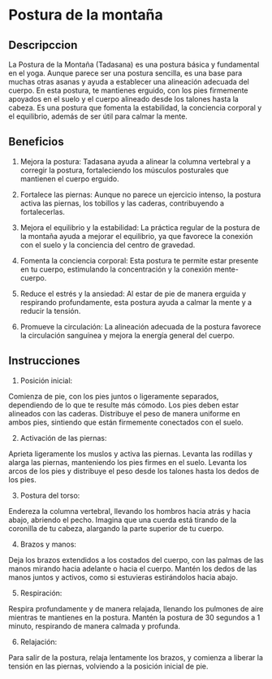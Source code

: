 # Postura de la montaña

## Descripccion
La Postura de la Montaña (Tadasana) es una postura básica y fundamental en el yoga. Aunque parece ser una postura sencilla, es una base para muchas otras asanas y ayuda a establecer una alineación adecuada del cuerpo. En esta postura, te mantienes erguido, con los pies firmemente apoyados en el suelo y el cuerpo alineado desde los talones hasta la cabeza. Es una postura que fomenta la estabilidad, la conciencia corporal y el equilibrio, además de ser útil para calmar la mente.

## Beneficios
1. Mejora la postura: Tadasana ayuda a alinear la columna vertebral y a corregir la postura, fortaleciendo los músculos posturales que mantienen el cuerpo erguido.

2. Fortalece las piernas: Aunque no parece un ejercicio intenso, la postura activa las piernas, los tobillos y las caderas, contribuyendo a fortalecerlas.

3. Mejora el equilibrio y la estabilidad: La práctica regular de la postura de la montaña ayuda a mejorar el equilibrio, ya que favorece la conexión con el suelo y la conciencia del centro de gravedad.

4. Fomenta la conciencia corporal: Esta postura te permite estar presente en tu cuerpo, estimulando la concentración y la conexión mente-cuerpo.

5. Reduce el estrés y la ansiedad: Al estar de pie de manera erguida y respirando profundamente, esta postura ayuda a calmar la mente y a reducir la tensión.

6. Promueve la circulación: La alineación adecuada de la postura favorece la circulación sanguínea y mejora la energía general del cuerpo.

## Instrucciones
1. Posición inicial:

Comienza de pie, con los pies juntos o ligeramente separados, dependiendo de lo que te resulte más cómodo. Los pies deben estar alineados con las caderas.
Distribuye el peso de manera uniforme en ambos pies, sintiendo que están firmemente conectados con el suelo.

2. Activación de las piernas:

Aprieta ligeramente los muslos y activa las piernas. Levanta las rodillas y alarga las piernas, manteniendo los pies firmes en el suelo.
Levanta los arcos de los pies y distribuye el peso desde los talones hasta los dedos de los pies.

3. Postura del torso:

Endereza la columna vertebral, llevando los hombros hacia atrás y hacia abajo, abriendo el pecho.
Imagina que una cuerda está tirando de la coronilla de tu cabeza, alargando la parte superior de tu cuerpo.

4. Brazos y manos:

Deja los brazos extendidos a los costados del cuerpo, con las palmas de las manos mirando hacia adelante o hacia el cuerpo.
Mantén los dedos de las manos juntos y activos, como si estuvieras estirándolos hacia abajo.

5. Respiración:

Respira profundamente y de manera relajada, llenando los pulmones de aire mientras te mantienes en la postura.
Mantén la postura de 30 segundos a 1 minuto, respirando de manera calmada y profunda.

6. Relajación:

Para salir de la postura, relaja lentamente los brazos, y comienza a liberar la tensión en las piernas, volviendo a la posición inicial de pie.